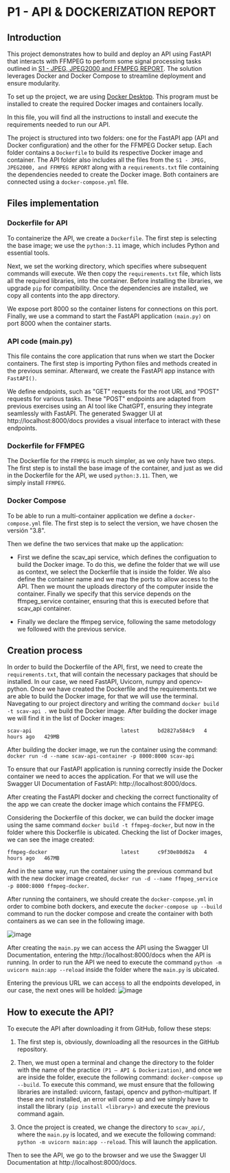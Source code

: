 # P1 - API & DOCKERIZATION REPORT
## Introduction
This project demonstrates how to build and deploy an API using FastAPI that interacts with FFMPEG to perform some signal processing tasks outlined in [S1 - JPEG, JPEG2000 and FFMPEG REPORT](https://github.com/JoanMontes/Audio_and_Video_Coding_Systems/tree/main/S1%20-%20JPEG%2C%20JPEG2000%20and%20FFMPEG). The solution leverages Docker and Docker Compose to streamline deployment and ensure modularity.

To set up the project, we are using [Docker Desktop](https://www.docker.com/products/docker-desktop/). This program must be installed to create the required Docker images and containers locally.

In this file, you will find all the instructions to install and execute the requirements needed to run our API.

The project is structured into two folders: one for the FastAPI app (API and Docker configuration) and the other for the FFMPEG Docker setup. Each folder contains a `Dockerfile` to build its respective Docker image and container. The API folder also includes all the files from the `S1 - JPEG, JPEG2000, and FFMPEG REPORT` along with a `requirements.txt` file containing the dependencies needed to create the Docker image. Both containers are connected using a `docker-compose.yml` file.


## Files implementation

### Dockerfile for API
To containerize the API, we create a `Dockerfile`. The first step is selecting the base image; we use the `python:3.11` image, which includes Python and essential tools.

Next, we set the working directory, which specifies where subsequent commands will execute. We then copy the `requirements.txt` file, which lists all the required libraries, into the container. Before installing the libraries, we upgrade `pip` for compatibility. Once the dependencies are installed, we copy all contents into the app directory.

We expose port 8000 so the container listens for connections on this port. Finally, we use a command to start the FastAPI application `(main.py)` on port 8000 when the container starts.

### API code (main.py)
This file contains the core application that runs when we start the Docker containers. The first step is importing Python files and methods created in the previous seminar. Afterward, we create the FastAPI app instance with `FastAPI()`.

We define endpoints, such as "GET" requests for the root URL and "POST" requests for various tasks. These "POST" endpoints are adapted from previous exercises using an AI tool like ChatGPT, ensuring they integrate seamlessly with FastAPI. The generated Swagger UI at http://localhost:8000/docs provides a visual interface to interact with these endpoints.

### Dockerfile for FFMPEG
The Dockerfile for the `FFMPEG` is much simpler, as we only have two steps. The first step is to install the base image of the container, and just as we did in the Dockerfile for the API, we used `python:3.11`. Then, we simply install `FFMPEG`.

### Docker Compose
To be able to run a multi-container application we define a `docker-compose.yml` file. 
The first step is to select the version, we have chosen the versión "3.8".

Then we define the two services that make up the application:

- First we define the scav_api service, which defines the configuation to build the Docker image. To do this, we define the folder that we will use as context, we select the Dockerfile that is inside the folder. We also define the container name and we map the ports to allow access to the API. Then we mount the uploads directory of the computer inside the container. Finally we specify that this service depends on the ffmpeg_service container, ensuring that this is executed before that scav_api container.

- Finally we declare the ffmpeg service, following the same metodology we followed with the previous service.

## Creation process
In order to build the Dockerfile of the API, first, we need to create the `requirements.txt`, that will contain the necessary packages that should be installed. In our case, we need FastAPI, Uvicorn, numpy and opencv-python.
Once we have created the Dockerfile and the requirements.txt we are able to build the Docker image, for that we will use the terminal. Navegating to our project directory and writing the command `docker build -t scav-api .` we build the Docker image. After building the docker image we will find it in the list of Docker images: 

`scav-api                             latest      bd2827a584c9   4 hours ago   429MB`

After building the docker image, we run the container using the command: `docker run -d --name scav-api-container -p 8000:8000 scav-api`

To ensure that our FastAPI application is running correctly inside the Docker container we need to acces the application. For that we will use the Swagger UI Documentation of FastAPI: http://localhost:8000/docs.

After creating the FastAPI docker and checking the correct functionality of the app we can create the docker image which contains the FFMPEG.

Considering the Dockerfile of this docker, we can build the docker image using the same command `docker build -t ffmpeg-docker`, but now in the folder where this Dockerfile is ubicated. Checking the list of Docker images, we can see the image created:

`ffmpeg-docker                        latest      c9f30e80d62a   4 hours ago   467MB`

And in the same way, run the container using the previous command but with the new docker image created, `docker run -d --name ffmpeg_service -p 8000:8000 ffmpeg-docker`.

After running the containers, we should create the `docker-compose.yml` in order to combine both dockers, and execute the `docker-compose up --build` command to run the docker compose and create the container with both containers as we can see in the following image.

![image](https://github.com/user-attachments/assets/af78beb5-1eca-4dc3-837a-6bf6d7d9c3cb)

After creating the `main.py` we can access the API using the Swagger UI Documentation, entering the http://localhost:8000/docs when the API is running. In order to run the API we need to execute the command `python -m uvicorn main:app --reload` inside the folder where the `main.py` is ubicated.

Entering the previous URL we can access to all the endpoints developed, in our case, the next ones will be holded:
![image](https://github.com/user-attachments/assets/e18b7d7f-4a4c-4e5e-809a-7df245c7765f)


## How to execute the API?
To execute the API after downloading it from GitHub, follow these steps:

1. The first step is, obviously, downloading all the resources in the GitHub repository. 

2. Then, we must open a terminal and change the directory to the folder with the name of the practice `(P1 – API & Dockerization)`, and once we are inside the folder, execute the following command: `docker-compose up --build`.
To execute this command, we must ensure that the following libraries are installed: uvicorn, fastapi, opencv and python-multipart. If these are not installed, an error will come up and we simply have to install the library `(pip install <library>)` and execute the previous command again. 

3. Once the project is created, we change the directory to `scav_api/`, where the `main.py` is located, and we execute the following command:
`python -m uvicorn main:app --reload`. This will launch the application. 

Then to see the API, we go to the browser and we use the Swagger UI Documentation at http://localhost:8000/docs.
